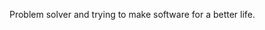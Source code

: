 Problem solver and trying to make software for a better life.
<!---
Franvidela/Franvidela is a ✨ special ✨ repository because its `README.md` (this file) appears on your GitHub profile.
You can click the Preview link to take a look at your changes.
--->
